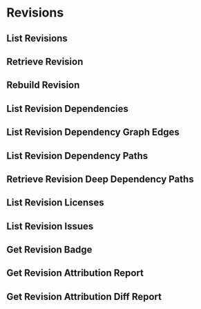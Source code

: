 # Revisions
## List Revisions
## Retrieve Revision
## Rebuild Revision

## List Revision Dependencies
## List Revision Dependency Graph Edges
## List Revision Dependency Paths
## Retrieve Revision Deep Dependency Paths

## List Revision Licenses
## List Revision Issues
## Get Revision Badge

## Get Revision Attribution Report
## Get Revision Attribution Diff Report